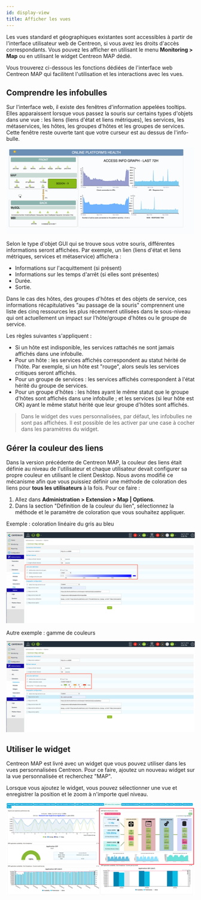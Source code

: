 ```yaml
---
id: display-view
title: Afficher les vues
---
```


Les vues standard et géographiques existantes sont accessibles à partir de l'interface utilisateur web de Centreon, si vous avez les droits d'accès correspondants.
Vous pouvez les afficher en utilisant le menu **Monitoring > Map** ou en utilisant le widget Centreon MAP dédié.

Vous trouverez ci-dessous les fonctions dédiées de l'interface web Centreon MAP qui facilitent l'utilisation et les interactions avec les vues.

## Comprendre les infobulles

Sur l'interface web, il existe des fenêtres d'information appelées tooltips.
Elles apparaissent lorsque vous passez la souris sur certains types d'objets dans une vue : les liens (liens d'état et liens métriques), les services, les métaservices, les hôtes, les groupes d'hôtes et les groupes de services.
Cette fenêtre reste ouverte tant que votre curseur est au dessus de l'info-bulle.

![image](../assets/graph-views/tooltips.gif)

Selon le type d'objet GUI qui se trouve sous votre souris, différentes informations seront affichées.
Par exemple, un lien (liens d'état et liens métriques, services et métaservice) affichera :

- Informations sur l'acquittement (si présent)
- Informations sur les temps d'arrêt (si elles sont présentes)
- Durée.
- Sortie.

Dans le cas des hôtes, des groupes d'hôtes et des objets de service, ces informations récapitulatives "au passage de la souris" comprennent une liste des cinq ressources les plus récemment utilisées dans le sous-niveau qui ont actuellement un impact sur l'hôte/groupe d'hôtes ou le groupe de service.

Les règles suivantes s'appliquent :

- Si un hôte est indisponible, les services rattachés ne sont jamais affichés dans une infobulle.
- Pour un hôte : les services affichés correspondent au statut hérité de l'hôte.
  Par exemple, si un hôte est "rouge", alors seuls les services critiques seront affichés.
- Pour un groupe de services : les services affichés correspondent à l'état hérité du groupe de services.
- Pour un groupe d'hôtes : les hôtes ayant le même statut que le groupe d'hôtes sont affichés dans une infobulle ; et les services (si leur hôte est OK) ayant le même statut hérité que leur groupe d'hôtes sont affichés.

> Dans le widget des vues personnalisées, par défaut, les infobulles ne sont pas affichées. Il est possible de les activer par une case à cocher dans les paramètres du widget.

## Gérer la couleur des liens

Dans la version précédente de Centreon MAP, la couleur des liens était définie au niveau de l'utilisateur et chaque utilisateur devait configurer sa propre couleur en utilisant le client Desktop.
Nous avons modifié ce mécanisme afin que vous puissiez définir une méthode de coloration des liens pour **tous les utilisateurs** à la fois.
Pour ce faire :

1. Allez dans **Administration > Extension > Map | Options**.
2. Dans la section "Définition de la couleur du lien", sélectionnez la méthode et le paramètre de coloration que vous souhaitez appliquer.

Exemple : coloration linéaire du gris au bleu

![image](../assets/graph-views/links_color_1.png)

Autre exemple : gamme de couleurs

![image](../assets/graph-views/links_color_2.png)

## Utiliser le widget

Centreon MAP est livré avec un widget que vous pouvez utiliser dans les vues personnalisées Centreon. Pour ce faire, ajoutez un nouveau widget sur la vue personnalisée et recherchez "MAP".

Lorsque vous ajoutez le widget, vous pouvez sélectionner une vue et enregistrer la position et le zoom à n'importe quel niveau.

![image](../assets/graph-views/widget.png)
